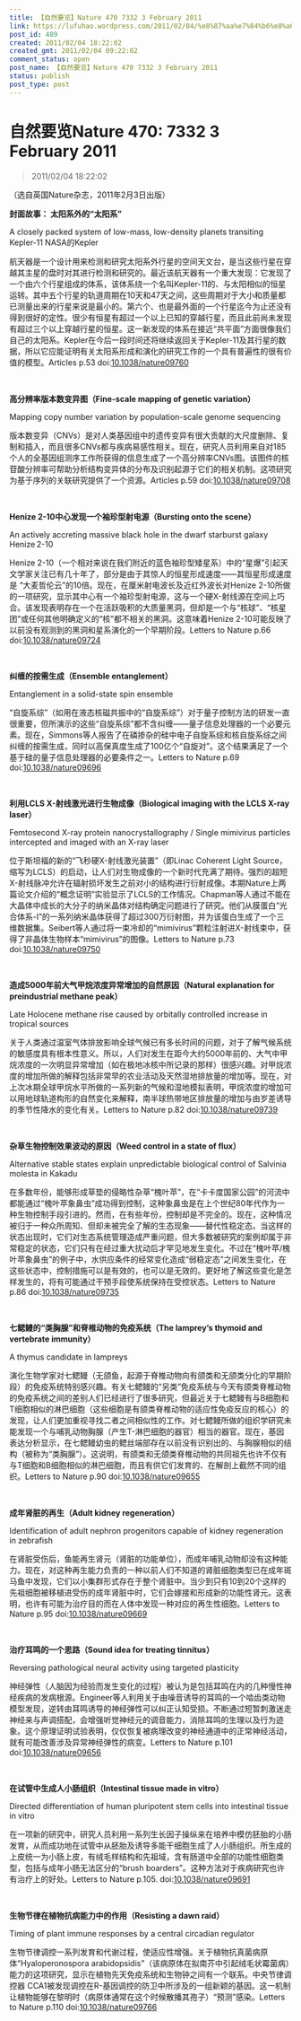 ```yaml
---
title: 【自然要览】Nature 470 7332 3 February 2011
link: https://lufuhao.wordpress.com/2011/02/04/%e8%87%aa%e7%84%b6%e8%a6%81%e8%a7%88nature-470-7332-3-february-2011/
post_id: 489
created: 2011/02/04 18:22:02
created_gmt: 2011/02/04 09:22:02
comment_status: open
post_name: 【自然要览】Nature 470 7332 3 February 2011
status: publish
post_type: post
---
```


# 自然要览Nature 470: 7332 3 February 2011

> 2011/02/04 18:22:02

 

（选自英国Nature杂志，2011年2月3日出版） 

**封面故事： 太阳系外的“太阳系”**

A closely packed system of low-mass, low-density planets transiting Kepler-11 NASA的Kepler

航天器是一个设计用来检测和研究太阳系外行星的空间天文台，是当这些行星在穿越其主星的盘时对其进行检测和研究的。最近该航天器有一个重大发现：它发现了一个由六个行星组成的体系，该体系绕一个名叫Kepler-11的、与太阳相似的恒星运转。其中五个行星的轨道周期在10天和47天之间，这些周期对于大小和质量都已测量出来的行星来说是最小的。第六个、也是最外面的一个行星迄今为止还没有得到很好的定性。很少有恒星有超过一个以上已知的穿越行星，而且此前尚未发现有超过三个以上穿越行星的恒星。这一新发现的体系在接近“共平面”方面很像我们自己的太阳系。Kepler在今后一段时间还将继续返回关于Kepler-11及其行星的数据，所以它应能证明有关太阳系形成和演化的研究工作的一个具有普遍性的很有价值的模型。Articles p.53 doi:[10.1038/nature09760](http://doi.org/10.1038/nature09760)

 

**高分辨率版本数变异图（Fine-scale mapping of genetic variation）**

Mapping copy number variation by population-scale genome sequencing

版本数变异（CNVs）是对人类基因组中的遗传变异有很大贡献的大尺度删除、复制和插入，而且很多CNVs都与疾病易感性相关。现在，研究人员利用来自对185个人的全基因组测序工作所获得的信息生成了一个高分辨率CNVs图。该图件的核苷酸分辨率可帮助分析结构变异体的分布及识别起源于它们的相关机制。这项研究为基于序列的关联研究提供了一个资源。Articles p.59 doi:[10.1038/nature09708](http://doi.org/10.1038/nature09708)


 

**Henize 2-10中心发现一个袖珍型射电源（Bursting onto the scene）**

An actively accreting massive black hole in the dwarf starburst galaxy Henize 2-10

Henize 2-10（一个相对来说在我们附近的蓝色袖珍型矮星系）中的“星爆”引起天文学家关注已有几十年了，部分是由于其惊人的恒星形成速度——其恒星形成速度是 “大麦哲伦云”的10倍。现在，在厘米射电波长及近红外波长对Henize 2-10所做的一项研究，显示其中心有一个袖珍型射电源，这与一个硬X-射线源在空间上巧合。该发现表明存在一个在活跃吸积的大质量黑洞，但却是一个与“核球”、“核星团”或任何其他明确定义的“核”都不相关的黑洞。这意味着Henize 2-10可能反映了以前没有观测到的黑洞和星系演化的一个早期阶段。Letters to Nature p.66 doi:[10.1038/nature09724](http://doi.org/10.1038/nature09724)

 

**纠缠的按需生成（Ensemble entanglement）**

Entanglement in a solid-state spin ensemble 

“自旋系综”（如用在液态核磁共振中的“自旋系综”）对于量子控制方法的研发一直很重要，但所演示的这些“自旋系综”都不含纠缠——量子信息处理器的一个必要元素。现在，Simmons等人报告了在磷掺杂的硅中电子自旋系综和核自旋系综之间纠缠的按需生成，同时以高保真度生成了100亿个“自旋对”。这个结果满足了一个基于硅的量子信息处理器的必要条件之一。Letters to Nature p.69 doi:[10.1038/nature09696](http://doi.org/10.1038/nature09696)

 

**利用LCLS X-射线激光进行生物成像（Biological imaging with the LCLS X-ray laser）**

Femtosecond X-ray protein nanocrystallography / Single mimivirus particles intercepted and imaged with an X-ray laser

位于斯坦福的新的“飞秒硬X-射线激光装置”（即Linac Coherent Light Source，缩写为LCLS）的启动，让人们对生物成像的一个新时代充满了期待。强烈的超短X-射线脉冲允许在辐射损坏发生之前对小的结构进行衍射成像。本期Nature上两篇论文介绍的“概念证明”实验显示了LCLS的工作情况。Chapman等人通过不能在大晶体中成长的大分子的纳米晶体对结构确定问题进行了研究。他们从膜蛋白“光合体系-I”的一系列纳米晶体获得了超过300万衍射图，并为该蛋白生成了一个三维数据集。Seibert等人通过将一束冷却的“mimivirus”颗粒注射进X-射线束中，获得了非晶体生物样本“mimivirus”的图像。Letters to Nature p.73 doi:[10.1038/nature09750](http://doi.org/10.1038/nature09750)

 

**造成5000年前大气甲烷浓度异常增加的自然原因（Natural explanation for preindustrial methane peak）**

Late Holocene methane rise caused by orbitally controlled increase in tropical sources

关于人类通过温室气体排放影响全球气候已有多长时间的问题，对于了解气候系统的敏感度具有根本性意义。所以，人们对发生在距今大约5000年前的、大气中甲烷浓度的一次明显异常增加（如在极地冰核中所记录的那样）很感兴趣。对甲烷浓度的增加所做的解释包括非常早的农业活动及天然湿地排放量的增加等。现在，对上次冰期全球甲烷水平所做的一系列新的气候和湿地模拟表明，甲烷浓度的增加可以用地球轨道构形的自然变化来解释，南半球热带地区排放量的增加与由岁差诱导的季节性降水的变化有关。Letters to Nature p.82 doi:[10.1038/nature09739](http://doi.org/10.1038/nature09739)

 

**杂草生物控制效果波动的原因（Weed control in a state of flux）**

Alternative stable states explain unpredictable biological control of Salvinia molesta in Kakadu

在多数年份，能够形成草垫的侵略性杂草“槐叶苹”，在“卡卡度国家公园”的河流中都能通过“槐叶苹象鼻虫”成功得到控制，这种象鼻虫是在上个世纪80年代作为一种生物控制手段引进的。然而，在有些年份，控制却是不完全的。现在，这种情况被归于一种众所周知、但却未被完全了解的生态现象——替代性稳定态。当这样的状态出现时，它们对生态系统管理造成严重问题，但大多数被研究的案例却属于非常稳定的状态，它们只有在经过重大扰动后才罕见地发生变化。不过在“槐叶苹/槐叶苹象鼻虫”的例子中，水供应条件的经常变化造成“弱稳定态”之间发生变化，在这些状态中，控制措施可以是有效的，也可以是无效的。更好地了解这些变化是怎样发生的，将有可能通过干预手段使系统保持在受控状态。Letters to Nature p.86 doi:[10.1038/nature09735](http://doi.org/10.1038/nature09735)

 

**七鳃鳗的“类胸腺”和脊椎动物的免疫系统（The lamprey’s thymoid and vertebrate immunity）**

A thymus candidate in lampreys

演化生物学家对七鳃鳗（无颌鱼，起源于脊椎动物向有颌类和无颌类分化的早期阶段）的免疫系统特别感兴趣。有关七鳃鳗的“另类”免疫系统与今天有颌类脊椎动物的免疫系统之间的差别人们已经进行了很多研究，但最近关于七鳃鳗有与B细胞和T细胞相似的淋巴细胞（这些细胞是有颌类脊椎动物的适应性免疫反应的核心）的发现，让人们更加重视寻找二者之间相似性的工作。对七鳃鳗所做的组织学研究未能发现一个与哺乳动物胸腺（产生T-淋巴细胞的器官）相当的器官。现在，基因表达分析显示，在七鳃鳗幼虫的鳃丝端部存在以前没有识别出的、与胸腺相似的结构（被称为“类胸腺”）。这说明，有颌类和无颌类脊椎动物的共同祖先也许不仅有与T细胞和B细胞相似的淋巴细胞，而且有供它们发育的、在解剖上截然不同的组织。Letters to Nature p.90 doi:[10.1038/nature09655](http://doi.org/10.1038/nature09655)

 

**成年肾脏的再生（Adult kidney regeneration）**

Identification of adult nephron progenitors capable of kidney regeneration in zebrafish

在肾脏受伤后，鱼能再生肾元（肾脏的功能单位），而成年哺乳动物却没有这种能力。现在，对这种再生能力负责的一种以前人们不知道的肾脏细胞类型已在成年斑马鱼中发现，它们以小集群形式存在于整个肾脏中。当少到只有10到20个这样的先祖细胞被移植进受伤的成年肾脏中时，它们会嫁接和形成新的功能性肾元。这表明，也许有可能为治疗目的而在人体中发现一种对应的再生性细胞。Letters to Nature p.95 doi:[10.1038/nature09669](http://doi.org/10.1038/nature09669)

 

**治疗耳鸣的一个思路（Sound idea for treating tinnitus）**

Reversing pathological neural activity using targeted plasticity

神经弹性（人脑因为经验而发生变化的过程）被认为是包括耳鸣在内的几种慢性神经疾病的发病根源。Engineer等人利用关于由噪音诱导的耳鸣的一个啮齿类动物模型发现，逆转由耳鸣诱导的神经弹性可以纠正认知受损。不断通过短暂刺激迷走神经来与声调搭配，会增强听觉神经元的调音能力，消除耳鸣的生理以及行为迹象。这个原理证明试验表明，仅仅恢复被病理改变的神经通道中的正常神经活动，就有可能改善涉及异常神经弹性的病变。Letters to Nature p.101 doi:[10.1038/nature09656](http://doi.org/10.1038/nature09656)

 

**在试管中生成人小肠组织（Intestinal tissue made in vitro）**

Directed differentiation of human pluripotent stem cells into intestinal tissue in vitro 

在一项新的研究中，研究人员利用一系列生长因子操纵来在培养中模仿胚胎的小肠发育，从而成功地在试管中从胚胎及诱导多能干细胞生成了人小肠组织。所生成的上皮统一为小肠上皮，有绒毛样结构和先祖域，含有肠道中全部的功能性细胞类型，包括与成年小肠无法区分的“brush boarders”。这种方法对于疾病研究也许有治疗上的好处。Letters to Nature p.105. doi:[10.1038/nature09691](http://doi.org/10.1038/nature09691)

 

**生物节律在植物抗病能力中的作用（Resisting a dawn raid）**

Timing of plant immune responses by a central circadian regulator

生物节律调控一系列发育和代谢过程，使适应性增强。关于植物抗真菌病原体“Hyaloperonospora arabidopsidis”（该病原体在拟南芥中引起绒毛状霉菌病）能力的这项研究，显示在植物先天免疫系统和生物钟之间有一个联系。中央节律调控器 CCA1被发现调控在R-基因调控的防卫中所涉及的一组新颖的基因。这一机制让植物能够在黎明时（病原体通常在这个时候散播其孢子）“预测”感染。Letters to Nature p.110 doi:[10.1038/nature09766](http://doi.org/10.1038/nature09766)
